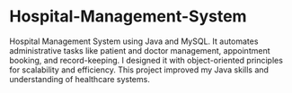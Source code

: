 # Hospital-Management-System
Hospital Management System using Java and MySQL. It automates administrative tasks like patient and doctor management, appointment booking, and record-keeping. I designed it with object-oriented principles for scalability and efficiency. This project improved my Java skills and understanding of healthcare systems.
